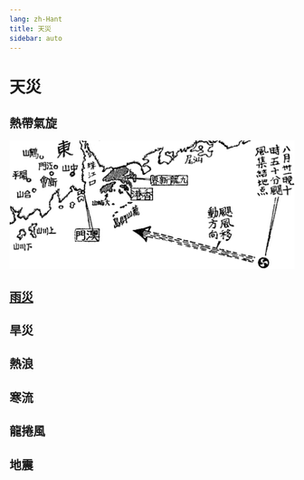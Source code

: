 ```yaml
---
lang: zh-Hant
title: 天災
sidebar: auto
---
```


# 天災
## 熱帶氣旋
[![tropical cyclone](../.vuepress/public/fig/tropical-cyclone.webp "圖片改自《華僑日報》插圖，1962年9月1日，第2張第1頁。圖示「溫黛」移動方向。")](tropical-cyclone.md)
## [雨災](flooding.md)
## 旱災
## 熱浪
## 寒流
## 龍捲風
## 地震